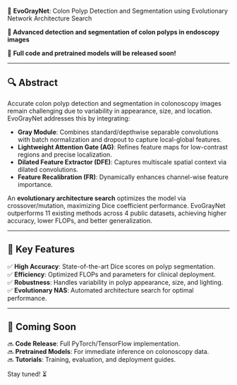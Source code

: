 
🚀 **EvoGrayNet**: Colon Polyp Detection and Segmentation using Evolutionary Network Architecture Search  

**🚀 Advanced detection and segmentation of colon polyps in endoscopy images**  

📌 **Full code and pretrained models will be released soon!**  

---

## 🔍 Abstract  
Accurate colon polyp detection and segmentation in colonoscopy images remain challenging due to variability in appearance, size, and location. EvoGrayNet addresses this by integrating:  
- **Gray Module**: Combines standard/depthwise separable convolutions with batch normalization and dropout to capture local-global features.  
- **Lightweight Attention Gate (AG)**: Refines feature maps for low-contrast regions and precise localization.  
- **Dilated Feature Extractor (DFE)**: Captures multiscale spatial context via dilated convolutions.  
- **Feature Recalibration (FR)**: Dynamically enhances channel-wise feature importance.  

An **evolutionary architecture search** optimizes the model via crossover/mutation, maximizing Dice coefficient performance. EvoGrayNet outperforms 11 existing methods across 4 public datasets, achieving higher accuracy, lower FLOPs, and better generalization.  

---

## 🎯 Key Features  
✅ **High Accuracy**: State-of-the-art Dice scores on polyp segmentation.  
✅ **Efficiency**: Optimized FLOPs and parameters for clinical deployment.  
✅ **Robustness**: Handles variability in polyp appearance, size, and lighting.  
✅ **Evolutionary NAS**: Automated architecture search for optimal performance.  

---

## 📂 Coming Soon  
🔜 **Code Release**: Full PyTorch/TensorFlow implementation.  
🔜 **Pretrained Models**: For immediate inference on colonoscopy data.  
🔜 **Tutorials**: Training, evaluation, and deployment guides.  


Stay tuned! ⏳  
